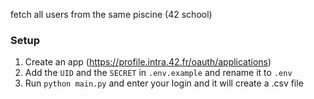 fetch all users from the same piscine (42 school)

### Setup

1. Create an app (https://profile.intra.42.fr/oauth/applications)
2. Add the `UID` and the `SECRET` in `.env.example` and rename it to `.env`
3. Run `python main.py` and enter your login and it will create a .csv file
